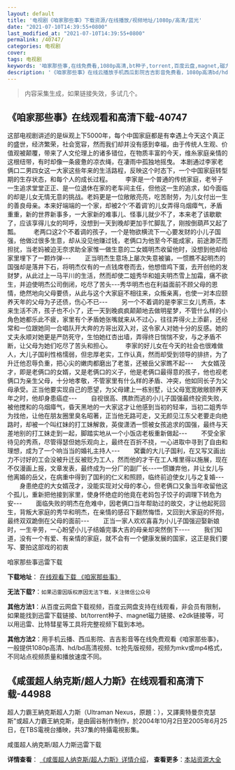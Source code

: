 ```yaml
---
layout: default
title: '电视剧《咱家那些事》下载资源/在线播放/视频地址/1080p/高清/蓝光'
date: "2021-07-10T14:39:55+0800"
last_modified_at: "2021-07-10T14:39:55+0800"
permalink: /40747/
categories: 电视剧
cover:
tags: 电视剧
keywords: '咱家那些事,在线免费看,1080p高清,bt种子,torrent,百度云盘,magnet,磁力链,迅雷下载资源'
description: '《咱家那些事》在线云播放手机西瓜影院吉吉影音免费看，1080p高清bd/hd未删减完整版和tc抢先枪版，mkv/mp4格式，附带bt/torrent种子、magnet/磁力链、百度云盘、网盘资源迅雷下载链接'
---
```


>内容采集生成，如果链接失效，多试几个。


## 《咱家那些事》在线观看和高清下载-40747

这部电视剧讲述的是纵观上下5000年，每个中国家庭都是有幸遇上今天这个真正的盛世，经济繁荣，社会宽容，然而我们却并没有感到幸福，由于传统人生观、价值观被颠覆，带来了人文伦理上的诸多错位，在物质丰富的今天，维糸家庭亲情的这根纽带，有时却像一条疲惫的凉衣绳，在凄雨中孤独地摇曳。 本剧通过李家老俩口二男四女这一大家这些年来的生活路程，反映这个时态下，一个中国家庭转型期的生存状态，和每个人的成长过程。 　　李家是一个普通的传统家庭，老爷子一生追求堂堂正正、是一位退休在家的老车间主任，但他这一生的追求，如今面临的却是儿女无情无意的挑战。老妈更是一位敞敞亮亮，吃苦耐劳，为儿女付出一生的善良母亲。本来好端端的一个家，却被2个&lsquo;不着调&rsquo;的儿女弄得乌烟瘴气，矛盾重重，新的世界新事多，一大家新的难事儿、怪事儿就少不了，本来老了该歇歇了，应该享得儿女的呵呼，没想到一天到晚却更加手忙脚乱了，刚按倒葫芦又起了瓢。 　　老两口这2个不着调的孩子，一个是物欲横流下一心要发财的小儿子国强，他做过很多生意，却从没见他赚过钱，老俩口为他至今不能成家，前途渺茫而担扰，当老妈被迫无奈求助全家惟一做生意的二女婿明杰收留他时，没想到他却给家里埋下了一颗炸弹--- 　　正当明杰生意场上屡次失意被骗，一惯瞧不起明杰的国强却是落井下石，将明杰仅有的一点钱席卷而去，他想借鸡下蛋，去开创他的发财梦，从此过上一马平川的生活，然而却使二姐秀华和姐夫明杰雪上加霜，痛不欲生，并迫使明杰公司倒闭，吃尽了苦头---秀华明杰也在利益面前不顾父母的恩情，绝然地向父母要债，从此与这个大家庭不相往来，众叛亲离，也使一对本应颐养天年的父母为子还债，伤心不已--- 　　另一个不着调的是李家三女儿秀燕，本来生活不济，孩子也不小了，还一天到晚疯疯颠颠地去做明星梦，不管什么样的小角色她都乐此不疲，家里有个矛盾她张嘴就来从不过心，往往弄得火上添薪，还经常和一位跟她同一合唱队开大奔的方哥出双入对，这令家人对她十分的反感。她的丈夫永顺对她更是严防死守，生怕她红杏出墙，弄得终日惴惴不安，与之矛盾不断，让父母为她们吃尽了苦头和担心。 　　李家的好儿女在今天的社会也很难做人，大儿子国利性格懦弱，但忠厚老实，工作认真，然而却受到领导的排挤，为了升迁他忍辱负重，把心尖的嫩肉都磨出了老茧，还被岳父家瞧不起--- 　大女婿茂才，即是老俩口的女婿，又是老俩口的义子，他是老俩口最得意的孩子，他也视老俩口为亲生父母，十分地孝敬，不管家里有什么样的矛盾、冲突，他如同长子为父母承受。正当他要实现自己的愿望，为父母建上一栋别墅，让父母宽宽敞敞颐养天年之时，他却身患癌症--- 　　自视很高、携款而逃的小儿子国强最终投资失败，被他搅和的乌烟瘴气，昏天黑地的一大家这才让他感到当初的轻率，当初二姐秀华为找他，让他在朋友圈里臭名昭著，正当他无路可走，又无颜见江东父老要走向绝路时，却被一个叫红妹的打工妹解救，英俊潇洒一惯被女孩追求的国强，最终与天差地别的打工妹走到一起，脚踏实地从一个小饭店老板重新做起--- 　　不受全家待见的秀燕，尽管得瑟但她乐观向上，最终在百折不挠，一心进取中寻到了自由和理想，成为了一个响当当的婚礼主持人--- 　　窝囊的大儿子国利，在又写又画出力不讨好的工会没被升迁反被贬为工人，然而他的才干在工人堆里得以施展，现在不仅漫画上报，文章发表，最终成为一分厂的副厂长---一惯嫌弃他，并让女儿与他离婚的岳父，在病重中得到了国利的仁义和照顾，临终前迫使女儿与之复婚--- 　　身患绝症的大女婿茂才，没能实现对父母的孝心，但老俩口又象当年收留他这个孤儿，重新把他接到家里，使身怀绝症的他竟在老妈包子饺子的调理下转危为安--- 　　面临失败的明杰在危难中，因老俩口当年帮助过的故交，才让他起死回生，背叛大家庭的秀华和明杰，在亲情的感召下翻然悔悟，又回到大家庭的怀抱，最终双双跪倒在父母的面前--- 　　正当一家人欢欢喜喜为小儿子国强迎娶新娘时，一生辛劳，一心盼望小儿子结婚完事大吉的母亲却突然倒下---- 　　我们知道，没有一个有爱、有亲情的家庭，就不会有一个健康发展的国家，这正是我们要写、要拍这部戏的初衷


咱家那些事迅雷下载

**下载地址**： [在线观看下载 《咱家那些事》](https://www.993dy.com//vod-detail-id-11586.html) 


**无法下载?**：`如果迅雷因版权原因无法下载，关注微信公众号 `

**其他方法1**：从百度云网盘下载视频，百度云网盘支持在线观看，非会员有限制，如果能找到迅雷下载链接、bt/torrent种子、magnet磁力链接、e2dk链接等，可以用迅雷、比特彗星等工具将完整视频下载到本地。

**其他方法2**：用手机云播、西瓜影院、吉吉影音等在线免费观看《咱家那些事》，一般提供1080p高清、hd/bd高清视频、tc抢先版视频，视频为mkv或mp4格式，不同站点视频质量和播放速度不同。


## 《咸蛋超人纳克斯/超人力斯》在线观看和高清下载-44988

超人力霸王納克斯超人力斯（Ultraman Nexus，原題：），又譯奧特曼奈克瑟斯"或超人力霸王納克斯，是由圓谷制作制作，於2004年10月2日至2005年6月25日，在TBS電視台播映，共37集的特攝電視影集。


咸蛋超人纳克斯/超人力斯迅雷下载

**详情查看**： [《咸蛋超人纳克斯/超人力斯》详情介绍](/movie/44988/)， **查看更多**：[本站资源大全](/movie/t/all/)

